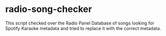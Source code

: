 # radio-song-checker
This script checked over the Radio Panel Database of songs looking for Spotify Karaoke metadata and tried to replace it with the correct metadata.
